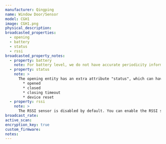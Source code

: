 ```yaml
---
manufacturer: Qingping
name: Window Door/Sensor
model: CGH1
image: CGH1.png
physical_description:
broadcasted_properties:
  - opening
  - battery
  - status
  - rssi
broadcasted_property_notes:
  - property: battery
    note: For battery level, we do not have accurate periodicity information yet.
  - property: status
    note: >
      The opening entity has an extra attribute "status", which can have the following values:
        * opened
        * closed
        * closing timeout
        * device reset
  - property: rssi
    note: >
      The RSSI sensor is disabled by default. You can enable the RSSI sensor by going to `configuration`, `integrations`, select `devices` on the BLE monitor integration tile and select your device. Click on the `+1 disabled entity` to show the disabled sensor and select the disabled entity. Finally, click on `Enable entity` to enable it. 
broadcast_rate:
active_scan:
encryption_key: true
custom_firmware:
notes:
---
```

